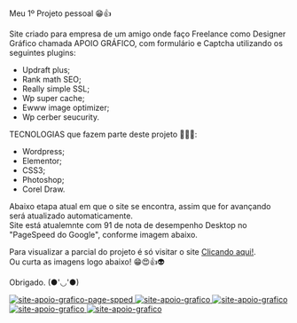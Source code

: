 Meu 1º Projeto pessoal 😁👍

Site criado para empresa de um amigo onde faço Freelance como Designer Gráfico chamada APOIO GRÁFICO, com formulário e Captcha utilizando os seguintes plugins:

 - Updraft plus;
 - Rank math SEO;
 - Really simple SSL;
 - Wp super cache;
 - Ewww image optimizer;
 - Wp cerber seucurity.

TECNOLOGIAS que fazem parte deste projeto 🧑‍🚀🚀:

- Wordpress;
- Elementor;
- CSS3;
- Photoshop;
- Corel Draw.


Abaixo etapa atual em que o site se encontra, assim que for avançando será atualizado automaticamente. <br>
Site está atualemnte com 91 de nota de desempenho Desktop no "PageSpeed do Google", conforme imagem abaixo.

Para visualizar a parcial do projeto é só visitar o site <a target="_blank" href="https://www.apoiografico.com"> Clicando aqui!</a>. <br>
Ou curta as imagens logo abaixo! 😁😍👍👽


Obrigado. (●'◡'●) 


<a target="_blank" href="https://www.apoiografico.com">
    <img src="https://github.com/robertojunnior/apoio-grafico/blob/main/img-site/Captura%20de%20tela%202022-12-16%20052259.png" alt="site-apoio-grafico-page-spped">
    <img src="https://github.com/robertojunnior/apoio-grafico/blob/main/img-site/screencapture-apoiografico-2022-12-16-05_24_24.png" alt="site-apoio-grafico">
    <img src="https://github.com/robertojunnior/apoio-grafico/blob/main/img-site/screencapture-apoiografico-servicos-2022-12-16-04_54_18.png" alt="site-apoio-grafico">
    <img src="https://github.com/robertojunnior/apoio-grafico/blob/main/img-site/screencapture-apoiografico-contato-2022-12-16-04_55_12.png" alt="site-apoio-grafico">
    <img src="https://github.com/robertojunnior/apoio-grafico/blob/main/img-site/screencapture-apoiografico-quem-somos-2022-12-16-04_54_43.png" alt="site-apoio-grafico">
</a>
